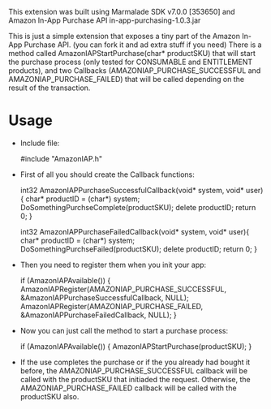 This extension was built using Marmalade SDK v7.0.0 [353650] and Amazon In-App Purchase API in-app-purchasing-1.0.3.jar

This is just a simple extension that exposes a tiny part of the Amazon In-App Purchase API. (you can fork it and ad extra stuff if you need)
There is a method called AmazonIAPStartPurchase(char* productSKU) that will start the purchase process (only tested for CONSUMABLE and ENTITLEMENT products), and two Callbacks (AMAZONIAP_PURCHASE_SUCCESSFUL and AMAZONIAP_PURCHASE_FAILED) that will be called depending on the result of the transaction.


Usage
========================

- Include file:

    #include "AmazonIAP.h"



- First of all you should create the Callback functions:

    int32 AmazonIAPPurchaseSuccessfulCallback(void* system, void* user){
      char* productID = (char*) system;
      DoSomethingPurchseComplete(productSKU);
      delete productID;
      return 0;
    }

    int32 AmazonIAPPurchaseFailedCallback(void* system, void* user){
      char* productID = (char*) system;
      DoSomethingPurchseFailed(productSKU);
      delete productID;
      return 0;
    }


- Then you need to register them when you init your app:

    if (AmazonIAPAvailable()) {
      AmazonIAPRegister(AMAZONIAP_PURCHASE_SUCCESSFUL, &AmazonIAPPurchaseSuccessfulCallback, NULL);
      AmazonIAPRegister(AMAZONIAP_PURCHASE_FAILED, &AmazonIAPPurchaseFailedCallback, NULL);
    }


- Now you can just call the method to start a purchase process:

    if (AmazonIAPAvailable()) {
      AmazonIAPStartPurchase(productSKU);
    }


- If the use completes the purchase or if the you already had bought it before, the AMAZONIAP_PURCHASE_SUCCESSFUL callback will be called with the productSKU that initiaded the request. Otherwise, the AMAZONIAP_PURCHASE_FAILED callback will be called with the productSKU also.

